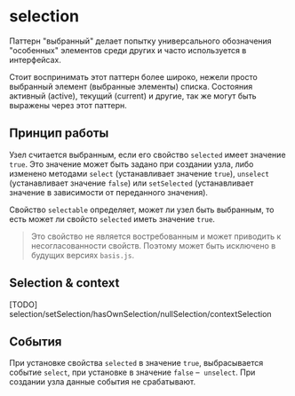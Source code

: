 # selection

Паттерн "выбранный" делает попытку универсального обозначения "особенных" элементов среди других и часто используется в интерфейсах.

Стоит воспринимать этот паттерн более широко, нежели просто выбранный элемент (выбранные элементы) списка. Состояния активный (active), текущий (current) и другие, так же могут быть выражены через этот паттерн.

## Принцип работы

Узел считается выбранным, если его свойство `selected` имеет значение `true`. Это значение может быть задано при создании узла, либо изменено методами `select` (устанавливает значение `true`), `unselect` (устанавливает значение `false`) или `setSelected` (устанавливает значение в зависимости от переданного значения).

Свойство `selectable` определяет, может ли узел быть выбранным, то есть может ли свойсто `selected` иметь значение `true`.

> Это свойство не является востребованным и может приводить к несогласованности свойств. Поэтому может быть исключено в будущих версиях `basis.js`.

## Selection & context

[TODO] selection/setSelection/hasOwnSelection/nullSelection/contextSelection

## События

При установке свойства `selected` в значение `true`, выбрасывается событие `select`, при установке в значение `false` –  `unselect`. При создании узла данные события не срабатывают.
